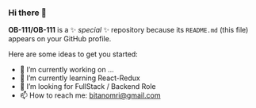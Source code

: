 ### Hi there 👋

**OB-111/OB-111** is a ✨ _special_ ✨ repository because its `README.md` (this file) appears on your GitHub profile.

Here are some ideas to get you started:

- 🔭 I’m currently working on ...
- 🌱 I’m currently learning React-Redux 
- 👯 I’m looking for FullStack / Backend Role 
- 📫 How to reach me: bitanomri@gmail.com
